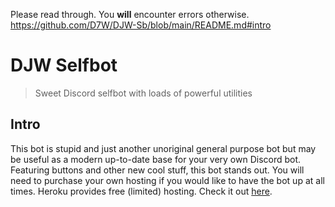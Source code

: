 Please read through. You **will** encounter errors otherwise.
https://github.com/D7W/DJW-Sb/blob/main/README.md#intro


# DJW Selfbot
> Sweet Discord selfbot with loads of powerful utilities



## Intro

This bot is stupid and just another unoriginal general purpose bot but may be useful as a modern up-to-date base for your very own Discord bot. Featuring buttons and other new cool stuff, this bot stands out. You will need to purchase your own hosting if you would like to have the bot up at all times. Heroku provides free (limited) hosting. Check it out [here](https://www.heroku.com).
